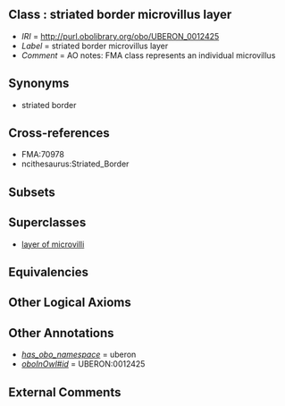 
## Class : striated border microvillus layer

 * *IRI* = http://purl.obolibrary.org/obo/UBERON_0012425
 * *Label* = striated border microvillus layer
 * *Comment* = AO notes: FMA class represents an individual microvillus

## Synonyms

 * striated border

## Cross-references

 * FMA:70978
 * ncithesaurus:Striated_Border

## Subsets


## Superclasses

 * [layer of microvilli](../../UBERON/23/UBERON_0012423.md)

## Equivalencies


## Other Logical Axioms


## Other Annotations

 * *[has_obo_namespace](../../ce/oboInOwl#hasOBONamespace.md)* = uberon
 * *[oboInOwl#id](../../id/oboInOwl#id.md)* = UBERON:0012425

## External Comments

